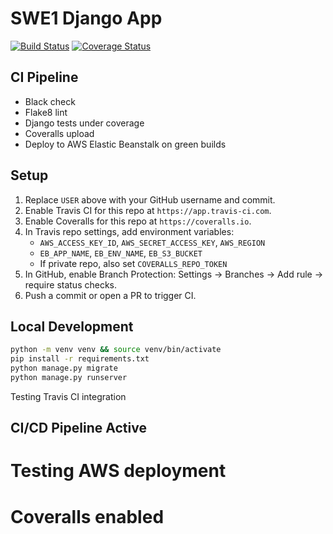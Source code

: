 # SWE1 Django App

[![Build Status](https://app.travis-ci.com/Ishaan-debug02/swe1-app.svg?branch=main)](https://app.travis-ci.com/github/Ishaan-debug02/swe1-app)
[![Coverage Status](https://coveralls.io/repos/github/Ishaan-debug02/swe1-app/badge.svg?branch=main)](https://coveralls.io/github/Ishaan-debug02/swe1-app?branch=main)


## CI Pipeline
- Black check
- Flake8 lint
- Django tests under coverage
- Coveralls upload
- Deploy to AWS Elastic Beanstalk on green builds

## Setup
1) Replace `USER` above with your GitHub username and commit.
2) Enable Travis CI for this repo at `https://app.travis-ci.com`.
3) Enable Coveralls for this repo at `https://coveralls.io`.
4) In Travis repo settings, add environment variables:
   - `AWS_ACCESS_KEY_ID`, `AWS_SECRET_ACCESS_KEY`, `AWS_REGION`
   - `EB_APP_NAME`, `EB_ENV_NAME`, `EB_S3_BUCKET`
   - If private repo, also set `COVERALLS_REPO_TOKEN`
5) In GitHub, enable Branch Protection: Settings → Branches → Add rule → require status checks.
6) Push a commit or open a PR to trigger CI.

## Local Development
```bash
python -m venv venv && source venv/bin/activate
pip install -r requirements.txt
python manage.py migrate
python manage.py runserver
```


Testing Travis CI integration

## CI/CD Pipeline Active
# Testing AWS deployment
# Coveralls enabled
